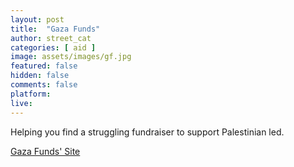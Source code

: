 ```yaml
---
layout: post
title:  "Gaza Funds"
author: street_cat
categories: [ aid ]
image: assets/images/gf.jpg
featured: false
hidden: false
comments: false
platform: 
live: 
---
```


Helping you find a struggling fundraiser to support
Palestinian led. 

<a href="https://gazafunds.com/">Gaza Funds' Site</a>
